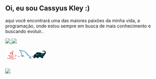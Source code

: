## Oi, eu sou Cassyus Kley :)
aqui você encontrará uma das maiores paixões da minha vida, a programação, onde estou sempre em busca de mais conhecimento e buscando evoluir..

 <div>
  <a href="https://github.com/rafaballerini">
  <img height="160em" src="https://github-readme-stats.vercel.app/api?username=BADnotice&show_icons=true&theme=dracula&include_all_commits=true&count_private=true"/>
  <img height="150em" src="https://github-readme-stats.vercel.app/api/top-langs/?username=BADnotice&layout=compact&langs_count=7&theme=dracula"/>
</div>

<div style="display: inline_block"><br>
  <img align="center" alt="BAD-Java" height="30" width="40" src="https://raw.githubusercontent.com/devicons/devicon/master/icons/java/java-plain.svg">
  <img align="center" alt="BAD-MYSQL" height="30" width="40" src="https://raw.githubusercontent.com/devicons/devicon/master/icons/mysql/mysql-plain.svg">
  <img align="center" alt="BAD-Gradle" height="30" width="40" src="https://raw.githubusercontent.com/devicons/devicon/master/icons/gradle/gradle-plain.svg">
</div>

##

<div> 
  <a href="https://discord.com/users/811063542077587497" target="_blank"><img src="https://img.shields.io/badge/Discord-7289DA?style=for-the-badge&logo=discord&logoColor=white" target="_blank"></a>
</div>
